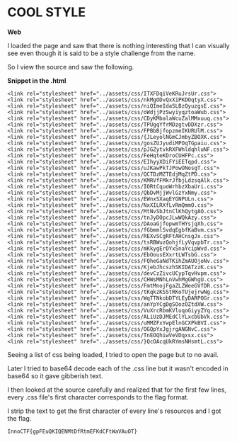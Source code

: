 # COOL STYLE

**Web**

I loaded the page and saw that there is nothing interesting that I can visually see even though it is said to be a style challenge from the name.

So I view the source and saw the following.

__Snippet in the .html__
```
<link rel="stylesheet" href="../assets/css/ITXFDqiVeKRuJrsUr.css">
<link rel="stylesheet" href="../assets/css/nkMgODvQxXiPKDOqtyX.css">
<link rel="stylesheet" href="../assets/css/niQImeIdaSLBzQyuzgsE.css">
<link rel="stylesheet" href="../assets/css/oWdjjPzSwyiyqztoaWub.css">
<link rel="stylesheet" href="../assets/css/CDyKMbalaWcuZalMMxuuq.css">
<link rel="stylesheet" href="../assets/css/TPUgqYfrMDzgtvDDXzr.css">
<link rel="stylesheet" href="../assets/css/FPBbBjfopzmeIKURUlM.css">
<link rel="stylesheet" href="../assets/css/{JLeyolNGmCJmbyZBOXK.css">
<link rel="stylesheet" href="../assets/css/gosZUJyudiMPOqTGpaiu.css">
<link rel="stylesheet" href="../assets/css/pJGZytvkRXFWhldqhluNF.css">
<link rel="stylesheet" href="../assets/css/FeHqteKDroCUHFPc.css">
<link rel="stylesheet" href="../assets/css/EIhyyXDiFYiEETqpd.css">
<link rel="stylesheet" href="../assets/css/uJKawPkTJPowONosgT.css">
<link rel="stylesheet" href="../assets/css/QCTDzMZTEdjMqZtPD.css">
<link rel="stylesheet" href="../assets/css/KMRVfFMkrJfbjLdzsqAlk.css">
<link rel="stylesheet" href="../assets/css/IORtCquoWrhbzXbaUri.css">
<link rel="stylesheet" href="../assets/css/QbDvMjjWvlGzYxNmy.css">
<link rel="stylesheet" href="../assets/css/EWnxSXaqEYGNPULn.css">
<link rel="stylesheet" href="../assets/css/NxXILRXfLvRmQmmO.css">
<link rel="stylesheet" href="../assets/css/MtNvSbJtnClKhQytgAO.css">
<link rel="stylesheet" href="../assets/css/tnJyDOpcJLwWQkAzy.css">
<link rel="stylesheet" href="../assets/css/DAoaGjfopwmTHYsjqXh.css">
<link rel="stylesheet" href="../assets/css/fGbmmlSvdqEgbfKaBvm.css">
<link rel="stylesheet" href="../assets/css/REXvSCgRFtAHCnsgJx.css">
<link rel="stylesheet" href="../assets/css/tsRBWuzQohjfLyVqvpbTr.css">
<link rel="stylesheet" href="../assets/css/mKkygErDYxSnaYcipWvd.css">
<link rel="stylesheet" href="../assets/css/EbOousEXxrtLWTsbG.css">
<link rel="stylesheet" href="../assets/css/FQheGaNdTKihZmAUOjoNv.css">
<link rel="stylesheet" href="../assets/css/KjebJhcszhSKIDATzzK.css">
<link rel="stylesheet" href="../assets/css/devCzZivcUCypTqvHvpm.css">
<link rel="stylesheet" href="../assets/css/CHWsMNhLnVwhMgGWhgU.css">
<link rel="stylesheet" href="../assets/css/FmtMnojFgaZLZWeeGVfDR.css">
<link rel="stylesheet" href="../assets/css/tKqkzKSStRKoTUjejrwNg.css">
<link rel="stylesheet" href="../assets/css/WqTTNkobDTYLEyDARPOGr.css">
<link rel="stylesheet" href="../assets/css/anYpYCgDgSOozOZtdXW.css">
<link rel="stylesheet" href="../assets/css/VuXrcRbmKVluqoGiyyZYq.css">
<link rel="stylesheet" href="../assets/css/ALiUzDJMEdClYLxcbUbVk.css">
<link rel="stylesheet" href="../assets/css/uMMZFxYwpElnGCXPkBVI.css">
<link rel="stylesheet" href="../assets/css/OGQpYxJgjrgANGNvC.css">
<link rel="stylesheet" href="../assets/css/TnEOQhiwVeVDqxsx.css">
<link rel="stylesheet" href="../assets/css/}QcOAcqUkRYmsNHsmtL.css">

```

Seeing a list of css being loaded, I tried to open the page but to no avail.

Later I tried to base64 decode each of the .css line but it wasn't encoded in base64 so it gave gibberish text.

I then looked at the source carefully and realized that for the first few lines, every .css file's first character corresponds to the flag format.

I strip the text to get the first character of every line's resources and I got the flag.

```
InnoCTF{gpFEuQKIQENMtDfRtmEFKdCFtWaVAuOT}
```
